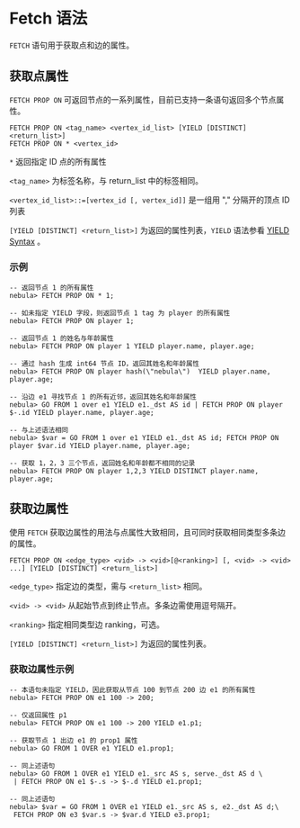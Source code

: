 # Fetch 语法

`FETCH` 语句用于获取点和边的属性。

## 获取点属性

`FETCH PROP ON` 可返回节点的一系列属性，目前已支持一条语句返回多个节点属性。

```ngql
FETCH PROP ON <tag_name> <vertex_id_list> [YIELD [DISTINCT] <return_list>]
FETCH PROP ON * <vertex_id>
```

`*` 返回指定 ID 点的所有属性

`<tag_name>` 为标签名称，与 return_list 中的标签相同。

`<vertex_id_list>::=[vertex_id [, vertex_id]]` 是一组用 "," 分隔开的顶点 ID 列表

`[YIELD [DISTINCT] <return_list>]` 为返回的属性列表，`YIELD` 语法参看 [YIELD Syntax](yield-syntax.md) 。

### 示例

```ngql
-- 返回节点 1 的所有属性
nebula> FETCH PROP ON * 1;

-- 如未指定 YIELD 字段，则返回节点 1 tag 为 player 的所有属性
nebula> FETCH PROP ON player 1;

-- 返回节点 1 的姓名与年龄属性
nebula> FETCH PROP ON player 1 YIELD player.name, player.age;

-- 通过 hash 生成 int64 节点 ID，返回其姓名和年龄属性
nebula> FETCH PROP ON player hash(\"nebula\")  YIELD player.name, player.age;

-- 沿边 e1 寻找节点 1 的所有近邻，返回其姓名和年龄属性
nebula> GO FROM 1 over e1 YIELD e1._dst AS id | FETCH PROP ON player $-.id YIELD player.name, player.age;

-- 与上述语法相同
nebula> $var = GO FROM 1 over e1 YIELD e1._dst AS id; FETCH PROP ON player $var.id YIELD player.name, player.age;

-- 获取 1，2，3 三个节点，返回姓名和年龄都不相同的记录
nebula> FETCH PROP ON player 1,2,3 YIELD DISTINCT player.name, player.age;
```

## 获取边属性

使用 `FETCH` 获取边属性的用法与点属性大致相同，且可同时获取相同类型多条边的属性。

```ngql
FETCH PROP ON <edge_type> <vid> -> <vid>[@<ranking>] [, <vid> -> <vid> ...] [YIELD [DISTINCT] <return_list>]
```

`<edge_type>` 指定边的类型，需与 `<return_list>` 相同。

`<vid> -> <vid>` 从起始节点到终止节点。多条边需使用逗号隔开。

`<ranking>` 指定相同类型边 ranking，可选。

`[YIELD [DISTINCT] <return_list>]` 为返回的属性列表。

### 获取边属性示例

```ngql
-- 本语句未指定 YIELD，因此获取从节点 100 到节点 200 边 e1 的所有属性
nebula> FETCH PROP ON e1 100 -> 200;

-- 仅返回属性 p1
nebula> FETCH PROP ON e1 100 -> 200 YIELD e1.p1;

-- 获取节点 1 出边 e1 的 prop1 属性
nebula> GO FROM 1 OVER e1 YIELD e1.prop1;

-- 同上述语句
nebula> GO FROM 1 OVER e1 YIELD e1._src AS s, serve._dst AS d \
 | FETCH PROP ON e1 $-.s -> $-.d YIELD e1.prop1;

-- 同上述语句
nebula> $var = GO FROM 1 OVER e1 YIELD e1._src AS s, e2._dst AS d;\
 FETCH PROP ON e3 $var.s -> $var.d YIELD e3.prop1;
```
